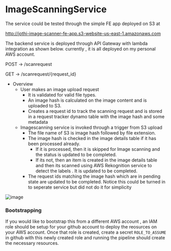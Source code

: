 # ImageScanningService

The service could be tested through the simple FE app deployed on S3 at 

http://jothi-image-scanner-fe-app.s3-website-us-east-1.amazonaws.com


The backend service is deployed through API Gateway with lambda integration as shown below. currently , it is all deployed on my personal AWS account.

  POST -> /scanrequest
  
  GET -> /scanrequest/{request_id}

- Overview
  - User makes an image upload request
    - It is validated for valid file types.
    - An image hash is calculated on the image content and is uploaded to S3. 
    - Creates a request id to track the scanning request and is stored in a request tracker dynamo table with the image hash and some metadata
  - Imagescanning service is invoked through a trigger from S3 upload
    - The file name of S3 is image hash followed by file extension.
    - The image hash is checked in the image details table if it has been processed already.
      - If it is processed, then it is skipped for Image scanning and the status is updated to be completed.
      - If its not, then an item is created in the image details table and then its scanned using AWS Rekognition service to detect the labels . It is updated to be completed.
    - The request ids matching the image hash which are in pending state are updated to be completed. Notice this could be turned in to seperate service but did not do it for simplicity



  
![image](https://github.com/user-attachments/assets/4f2af534-78c4-4b36-af2a-fc4b4da7118d)


### Bootstrapping

If you would like to bootstrap this from a different AWS account , an IAM role should be setup for your github account to deploy the reosurces on your AWS account. Once that role is created, create a secret `ROLE_TO_ASSUME` in github with this newly created role and running the pipeline should create the necessary resources.